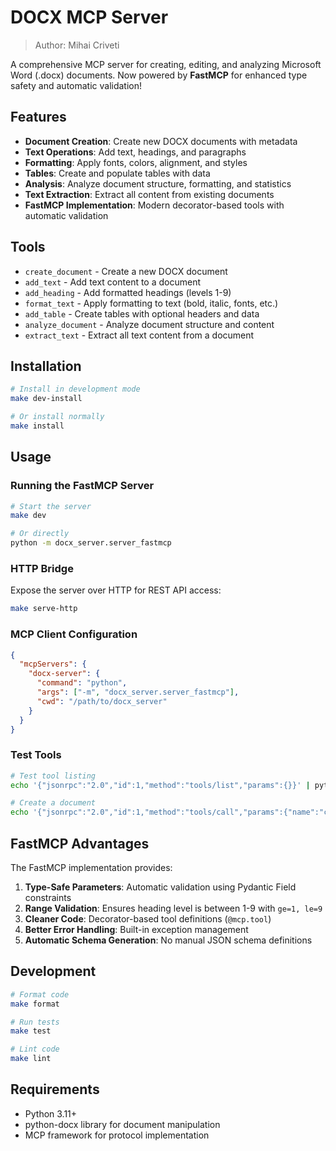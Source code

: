 # DOCX MCP Server

> Author: Mihai Criveti

A comprehensive MCP server for creating, editing, and analyzing Microsoft Word (.docx) documents. Now powered by **FastMCP** for enhanced type safety and automatic validation!

## Features

- **Document Creation**: Create new DOCX documents with metadata
- **Text Operations**: Add text, headings, and paragraphs
- **Formatting**: Apply fonts, colors, alignment, and styles
- **Tables**: Create and populate tables with data
- **Analysis**: Analyze document structure, formatting, and statistics
- **Text Extraction**: Extract all content from existing documents
- **FastMCP Implementation**: Modern decorator-based tools with automatic validation

## Tools

- `create_document` - Create a new DOCX document
- `add_text` - Add text content to a document
- `add_heading` - Add formatted headings (levels 1-9)
- `format_text` - Apply formatting to text (bold, italic, fonts, etc.)
- `add_table` - Create tables with optional headers and data
- `analyze_document` - Analyze document structure and content
- `extract_text` - Extract all text content from a document

## Installation

```bash
# Install in development mode
make dev-install

# Or install normally
make install
```

## Usage

### Running the FastMCP Server

```bash
# Start the server
make dev

# Or directly
python -m docx_server.server_fastmcp
```

### HTTP Bridge

Expose the server over HTTP for REST API access:

```bash
make serve-http
```

### MCP Client Configuration

```json
{
  "mcpServers": {
    "docx-server": {
      "command": "python",
      "args": ["-m", "docx_server.server_fastmcp"],
      "cwd": "/path/to/docx_server"
    }
  }
}
```

### Test Tools

```bash
# Test tool listing
echo '{"jsonrpc":"2.0","id":1,"method":"tools/list","params":{}}' | python -m docx_server.server

# Create a document
echo '{"jsonrpc":"2.0","id":1,"method":"tools/call","params":{"name":"create_document","arguments":{"file_path":"test.docx","title":"Test Document"}}}' | python -m docx_server.server
```

## FastMCP Advantages

The FastMCP implementation provides:

1. **Type-Safe Parameters**: Automatic validation using Pydantic Field constraints
2. **Range Validation**: Ensures heading level is between 1-9 with `ge=1, le=9`
3. **Cleaner Code**: Decorator-based tool definitions (`@mcp.tool`)
4. **Better Error Handling**: Built-in exception management
5. **Automatic Schema Generation**: No manual JSON schema definitions

## Development

```bash
# Format code
make format

# Run tests
make test

# Lint code
make lint
```

## Requirements

- Python 3.11+
- python-docx library for document manipulation
- MCP framework for protocol implementation
